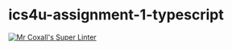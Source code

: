 # ics4u-assignment-1-typescript
[![Mr Coxall's Super Linter](https://github.com/sydneykuhn/ics4u-assignment-1-typescript/workflows/Mr%20Coxall's%20Super%20Linter/badge.svg)](https://github.com/sydneykuhn/ics4u-assignment-1-typescript/actions/)
